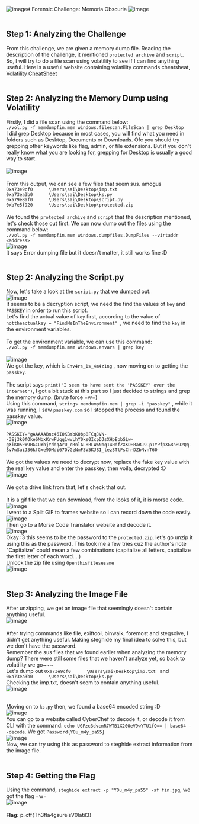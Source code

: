 ![image](https://github.com/user-attachments/assets/db02acdc-a0ed-4b83-9ae7-ce01401a13e1)# Forensic Challenge: Memoria Obscuria
![image](https://github.com/user-attachments/assets/bcf38a10-0018-4d5f-b1a3-ec88dc1ba29b)
<br>
<br>

## **Step 1: Analyzing the Challenge**
From this challenge, we are given a memory dump file. Reading the description of the challenge, it mentioned `protected archive` and `script`.
<br>
So, I will try to do a file scan using volatility to see if I can find anything useful.
Here is a useful website containing volatility commands cheatsheat, [Volatility CheatSheet](https://book.hacktricks.wiki/en/generic-methodologies-and-resources/basic-forensic-methodology/memory-dump-analysis/volatility-cheatsheet.html)
<br>
<br>

## **Step 2: Analyzing the Memory Dump using Volatility**
Firstly, I did a file scan using the command below:
<br>
`./vol.py -f memdumpfin.mem windows.filescan.FileScan | grep Desktop`
<br>
I did grep Desktop because in most cases, you will find what you need in folders such as Desktop, Documents or Downloads. Ofc you should try grepping other keywords like flag, admin, or file extensions. But if you don't really know what you are looking for, grepping for Desktop is usually a good way to start.
<br>
<br>
![image](https://github.com/user-attachments/assets/5fec2a4b-1521-47e4-97f0-d421ec15bc49)
<br>
<br>
From this output, we can see a few files that seem sus. amogus
<br>
`0xa73e9cf0      \Users\sai\Desktop\imp.txt ` <br>
`0xa73ea3b0      \Users\sai\Desktop\ks.py ` <br>
`0xa79e8af0      \Users\sai\Desktop\script.py` <br>
`0xb7e5f920      \Users\sai\Desktop\protected.zip` 
<br>
<br>
We found the `protected archive` and `script` that the description mentioned, let's check those out first. We can now dump out the files using the command below: <br>
`./vol.py -f memdumpfin.mem windows.dumpfiles.DumpFiles --virtaddr <address>` <br>
![image](https://github.com/user-attachments/assets/092629a1-a637-42ae-a047-0f16a2022305)
<br>
It says Error dumping file but it doesn't matter, it still works fine :D
<br>
<br>

## **Step 2: Analyzing the Script.py**
Now, let's take a look at the `script.py` that we dumped out. 
<br>
![image](https://github.com/user-attachments/assets/5a0c6081-b922-4ff5-a172-1f1a8b10dcc6)
<br>
It seems to be a decryption script, we need the find the values of `key` and `PASSKEY` in order to run this script.
<br>
Let's find the actual value of `key` first, according to the value of `nottheactualkey = "FindMeInTheEnvironment" `, we need to find the `key` in the environment variables.
<br>
<br>
To get the environment variable, we can use this command: <br>
`./vol.py -f memdumpfin.mem windows.envars | grep key`
<br>
<br>
![image](https://github.com/user-attachments/assets/1692ca71-3429-4acb-bc79-708fd791ae27)
<br>
We got the key, which is `Env4rs_1s_4m4z1ng` , now moving on to getting the `passkey`.
<br>
<br>
The script says `print("I seem to have sent the 'PASSKEY' over the internet")`, I got a bit stuck at this part so I just decided to strings and grep the memory dump. (brute force =w=)
<br>
Using this command, `strings memdumpfin.mem | grep -i "passkey"` , while it was running, I saw `passkey.com` so I stopped the process and found the passkey value. <br>
![image](https://github.com/user-attachments/assets/67e5b30a-02c3-4873-88bc-37344be1aff7)
<br>
<br>
`PASSKEY="gAAAAABnc46I0KBYbK0bp8FCqJVN--3Ej3k0fOke6MbxKrwFUqg1wvLhY0ks0IcpDJsXHpEbbSLw-gXiK05EW9HGCUYbjYddqArU_cRnlAL8BLW6Noq14HdfZXKDHRaRJ9-p1YPfpXG8nR92Qq-Sv7wSuiJ36kfGxe9DMdi67OvGzNmF3V5KJS1_lezSTlFsCh-DZbNvnT60`
<br>
<br>
We got the values we need to decrypt now, replace the fake key value with the real key value and enter the passkey, then voila, decrypted :D
<br>
![image](https://github.com/user-attachments/assets/4291f24d-c634-4a14-a511-ef1ad9144593)
<br>
<br>
We got a drive link from that, let's check that out.
<br>
<br>
It is a gif file that we can download, from the looks of it, it is morse code.
<br>
![image](https://github.com/user-attachments/assets/7712b404-cb4c-43e6-9982-8777bdd55a91)
<br>
I went to a Split GIF to frames website so I can record down the code easily.
<br>
![image](https://github.com/user-attachments/assets/dbf65f9d-a9fe-4f83-820b-e5450d844cab)
<br>
Then go to a Morse Code Translator website and decode it.
<br>
![image](https://github.com/user-attachments/assets/3d2fefcf-cdf6-46c0-86c9-4094c1156d51)
<br>
Okay :3 this seems to be the password to the `protected.zip`, let's go unzip it using this as the password. This took me a few tries cuz the author's note "Capitalize" could mean a few combinations (capitalize all letters, capitalize the first letter of each word....)
<br>
Unlock the zip file using `Openthisfilesesame` <br>
![image](https://github.com/user-attachments/assets/fcd07d83-8c44-45e2-8708-58d2e13392c6)
<br>
<br>

## **Step 3: Analyzing the Image File**
After unzipping, we get an image file that seemingly doesn't contain anything useful.
<br>
![image](https://github.com/user-attachments/assets/1dc17c36-443c-4ff6-8ee5-abc9fda92a3f)
<br>
<br>
After trying commands like file, exiftool, binwalk, foremost and stegsolve, I didn't get anything useful. Making steghide my final idea to solve this, but we don't have the password. <br>
Remember the sus files that we found earlier when analyzing the memory dump? There were still some files that we haven't analyze yet, so back to volatility we go~~~
<br>
Let's dump out `0xa73e9cf0      \Users\sai\Desktop\imp.txt ` and `0xa73ea3b0      \Users\sai\Desktop\ks.py ` 
<br>
Checking the imp.txt, doesn't seem to contain anything useful.
<br>
![image](https://github.com/user-attachments/assets/f2c895fa-9ed7-446a-b804-54bf095fbb9c)
<br>
<br>

Moving on to `ks.py` then, we found a base64 encoded string :D
<br>
![image](https://github.com/user-attachments/assets/3c739259-61b7-4852-9777-1412d6bc2d05)
<br>
You can go to a website called CyberChef to decode it, or decode it from CLI with the command: `echo UGFzc3dvcmR7WTB1X200eV9wYTU1fQ== | base64 --decode`. We got `Password{Y0u_m4y_pa55}`
<br>
![image](https://github.com/user-attachments/assets/641d5766-1ed6-4ed9-9d38-d695723dff53)
<br>
Now, we can try using this as password to steghide extract information from the image file.
<br>
<br>

## **Step 4: Getting the Flag**
Using the command, `steghide extract -p "Y0u_m4y_pa55" -sf fin.jpg`, we got the flag =w=
<br>
![image](https://github.com/user-attachments/assets/847c93da-4e8f-4e5e-8a65-26b39068e0df)
<br>
<br>
**Flag:** p_ctf{Th3fla4gsureisV0latil3}




















